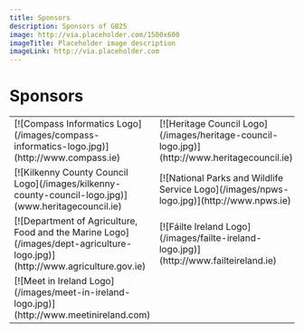 ```yaml
---
title: Sponsors
description: Sponsors of GB25
image: http://via.placeholder.com/1500x600
imageTitle: Placeholder image description
imageLink: http://via.placeholder.com
---
```


# Sponsors
<table>
<tr>
<td>[![Compass Informatics Logo](/images/compass-informatics-logo.jpg)](http://www.compass.ie)</td>
<td>[![Heritage Council Logo](/images/heritage-council-logo.jpg)](http://www.heritagecouncil.ie)</td>
</tr>
<tr>
<td>[![Kilkenny County Council Logo](/images/kilkenny-county-council-logo.jpg)](www.heritagecouncil.ie)</td>
<td>[![National Parks and Wildlife Service Logo](/images/npws-logo.jpg)](http://www.npws.ie)</td>
</tr>
<tr>
<td>[![Department of Agriculture, Food and the Marine Logo](/images/dept-agriculture-logo.jpg)](http://www.agriculture.gov.ie)</td>
<td>[![Fáilte Ireland Logo](/images/failte-ireland-logo.jpg)](http://www.failteireland.ie)</td>
</tr>
<tr>
<td>[![Meet in Ireland Logo](/images/meet-in-ireland-logo.jpg)](http://www.meetinireland.com)</td>
<td>&nbsp;</td>
</tr>
</table>

